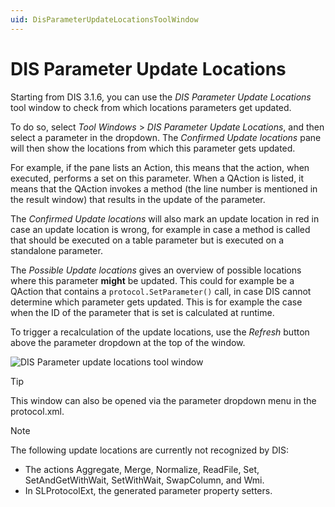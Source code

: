```yaml
---
uid: DisParameterUpdateLocationsToolWindow
---
```


# DIS Parameter Update Locations

Starting from DIS 3.1.6, you can use the *DIS Parameter Update Locations* tool window to check from which locations parameters get updated.

To do so, select *Tool Windows* > *DIS Parameter Update Locations*, and then select a parameter in the dropdown. The *Confirmed Update locations* pane will then show the locations from which this parameter gets updated.

For example, if the pane lists an Action, this means that the action, when executed, performs a set on this parameter. When a QAction is listed, it means that the QAction invokes a method (the line number is mentioned in the result window) that results in the update of the parameter.

The *Confirmed Update locations* will also mark an update location in red in case an update location is wrong, for example in case a method is called that should be executed on a table parameter but is executed on a standalone parameter.

The *Possible Update locations* gives an overview of possible locations where this parameter **might** be updated. This could for example be a QAction that contains a `protocol.SetParameter()` call, in case DIS cannot determine which parameter gets updated. This is for example the case when the ID of the parameter that is set is calculated at runtime.

To trigger a recalculation of the update locations, use the *Refresh* button above the parameter dropdown at the top of the window.

![DIS Parameter update locations tool window](~/develop/images/DisParameterUpdateLocationsToolWindow.png)

> [!TIP]
> This window can also be opened via the parameter dropdown menu in the protocol.xml.

> [!NOTE]
> The following update locations are currently not recognized by DIS:
>
> - The actions Aggregate, Merge, Normalize, ReadFile, Set, SetAndGetWithWait, SetWithWait, SwapColumn, and Wmi.
> - In SLProtocolExt, the generated parameter property setters.
